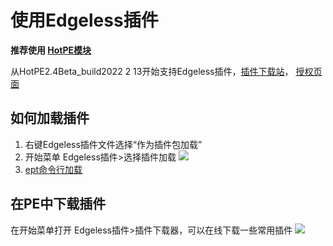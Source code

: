 # 使用Edgeless插件
**推荐使用 <a href="https://wiki.hotpe.top/down.html#%E4%B8%8B%E8%BD%BD%E6%A8%A1%E5%9D%97" target="_blank" rel="noopener">HotPE模块</a>**

从HotPE2.4Beta_build2022 2 13开始支持Edgeless插件，[插件下载站](https://zfile.edgeless.top/%E6%8F%92%E4%BB%B6%E5%8C%85 "插件下载站")，  [授权页面](https://wiki.edgeless.top/v2/cooperation/HotPE.html "授权页面")


## 如何加载插件
1. 右键Edgeless插件文件选择“作为插件包加载”
2. 开始菜单 Edgeless插件>选择插件加载
![](https://pan.hotpe.top/api/v3/file/source/144/7.png?sign=Jqfopb2RSXSEvmGuKzo2-WkPxsqsPBE77dxwb_RH4yY%3D%3A0)
3. [ept命令行加载](https://wiki.edgeless.top/v2/playground/ept.html "ept命令行加载")

## 在PE中下载插件
在开始菜单打开 Edgeless插件>插件下载器，可以在线下载一些常用插件
![](https://pan.hotpe.top/api/v3/file/source/145/1%20%282%29.png?sign=quxgpJPMe5JiUYacDMH6BeD-magvGoDNR3LZQIiFbtE%3D%3A0)